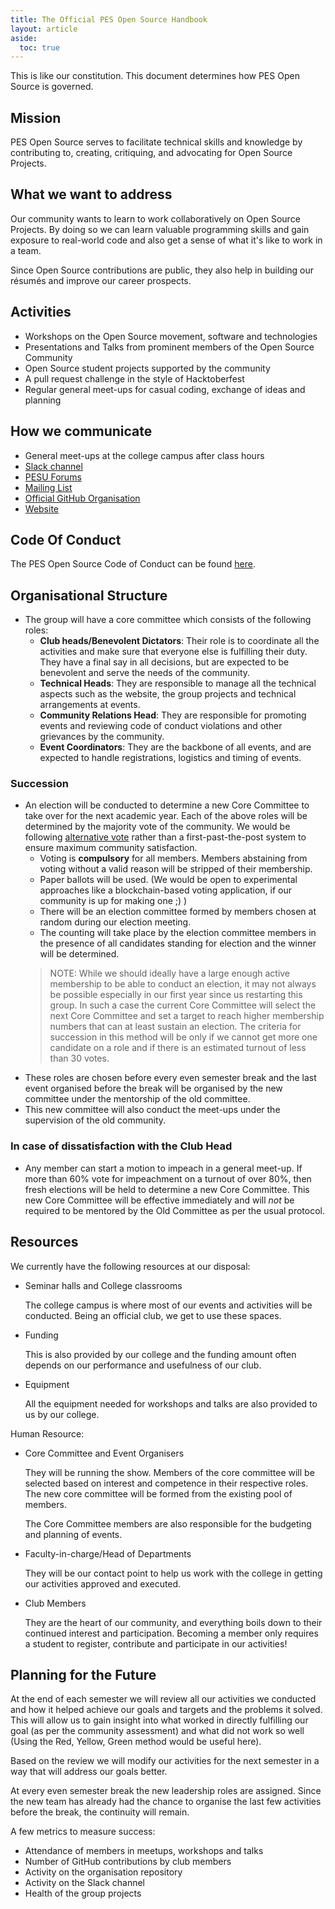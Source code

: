 ```yaml
---
title: The Official PES Open Source Handbook
layout: article
aside:
  toc: true
---
```


This is like our constitution. This document determines how PES Open Source is governed.

## Mission

PES Open Source serves to facilitate technical skills and knowledge by contributing to, creating, critiquing, and advocating for Open Source Projects.

## What we want to address

Our community wants to learn to work collaboratively on Open Source Projects. By doing so we can learn valuable programming skills and gain exposure to real-world code and also get a sense of what it's like to work in a team.

Since Open Source contributions are public, they also help in building our résumés and improve our career prospects.

## Activities

- Workshops on the Open Source movement, software and technologies
- Presentations and Talks from prominent members of the Open Source Community
- Open Source student projects supported by the community
- A pull request challenge in the style of Hacktoberfest
- Regular general meet-ups for casual coding, exchange of ideas and planning

## How we communicate

- General meet-ups at the college campus after class hours
- [Slack channel]()
- [PESU Forums]()
- [Mailing List]()
- [Official GitHub Organisation]()
- [Website]()

## Code Of Conduct

The PES Open Source Code of Conduct can be found [here]().

## Organisational Structure

- The group will have a core committee which consists of the following roles:
    - **Club heads/Benevolent Dictators**:
    Their role is to coordinate all the activities and make sure that everyone else is fulfilling their duty. They have a final say in all decisions, but are expected to be benevolent and serve the needs of the community.
    - **Technical Heads**:
    They are responsible to manage all the technical aspects such as the website, the group projects and technical arrangements at events.
    - **Community Relations Head**:
    They are responsible for promoting events and reviewing code of conduct violations and other grievances by the community.
    - **Event Coordinators**:
    They are the backbone of all events, and are expected to handle registrations, logistics and timing of events.

### Succession

- An election will be conducted to determine a new Core Committee to take over for the next academic year. Each of the above roles will be determined by the majority vote of the community. We would be following [alternative vote](https://en.wikipedia.org/wiki/Instant-runoff_voting) rather than a first-past-the-post system to ensure maximum community satisfaction.
  - Voting is **compulsory** for all members. Members abstaining from voting without a valid reason will be stripped of their membership.
  - Paper ballots will be used. (We would be open to experimental approaches like a blockchain-based voting application, if our community is up for making one ;) )
  - There will be an election committee formed by members chosen at random during our election meeting.
  - The counting will take place by the election committee members in the presence of all candidates standing for election and the winner will be determined.
  > NOTE: While we should ideally have a large enough active membership to be able to conduct an election, it may not always be possible especially in our first year since us restarting this group. In such a case the current Core Committee will select the next Core Committee and set a target to reach higher membership numbers that can at least sustain an election. The criteria for succession in this method will be only if we cannot get more one candidate on a role and if there is an estimated turnout of less than 30 votes.
- These roles are chosen before every even semester break and the last event organised before the break will be organised by the new committee under the mentorship of the old committee.
- This new committee will also conduct the meet-ups under the supervision of the old community.

### In case of dissatisfaction with the Club Head

- Any member can start a motion to impeach in a general meet-up. If more than 60% vote for impeachment on a turnout of over 80%, then fresh elections will be held to determine a new Core Committee. This new Core Committee will be effective immediately and will *not* be required to be mentored by the Old Committee as per the usual protocol.

## Resources

We currently have the following resources at our disposal:

- Seminar halls and College classrooms 
  
  The college campus is where most of our events and activities will be conducted. Being an official club, we get to use these spaces.
  
- Funding
  
  This is also provided by our college and the funding amount often depends on our performance and usefulness of our club.
  
- Equipment
  
  All the equipment needed for workshops and talks are also provided to us by our college.
  
Human Resource:

- Core Committee and Event Organisers
  
  They will be running the show. Members of the core committee will be selected based on interest and competence in their respective roles. The new core committee will be formed from the existing pool of members.
  
  The Core Committee members are also responsible for the budgeting and planning of events.
  
- Faculty-in-charge/Head of Departments
  
  They will be our contact point to help us work with the college in getting our activities approved and executed.
  
- Club Members
  
  They are the heart of our community, and everything boils down to their continued interest and participation. Becoming a member only requires a student to register, contribute and participate in our activities!

## Planning for the Future

At the end of each semester we will review all our activities we conducted and how it helped achieve our goals and targets and the problems it solved. This will allow us to gain insight into what worked in directly fulfilling our goal (as per the community assessment) and what did not work so well (Using the Red, Yellow, Green method would be useful here).

Based on the review we will modify our activities for the next semester in a way that will address our goals better.

At every even semester break the new leadership roles are assigned. Since the new team has already had the chance to organise the last few activities before the break, the continuity will remain.

A few metrics to measure success:

- Attendance of members in meetups, workshops and talks
- Number of GitHub contributions by club members
- Activity on the organisation repository
- Activity on the Slack channel
- Health of the group projects
